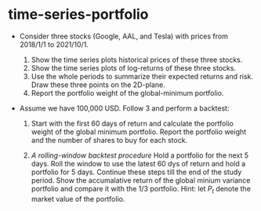 # time-series-portfolio

- Consider three stocks (Google, AAL, and Tesla) with prices from 2018/1/1 to 2021/10/1. 

    1. Show the time series plots historical prices of these three stocks. 
    2. Show the time series plots of log-returns of these three stocks. 
    3. Use the whole periods to summarize their expected returns and risk. Draw these three points on the 2D-plane. 
    4. Report the portfolio weight of the global-minimum portfolio.
    
    
- Assume we have 100,000 USD. Follow 3 and perform a backtest: 
    1. Start with the first 60 days of return and calculate the portfolio weight of the global minimum portfolio. Report the portfolio weight and the number of shares to buy for each stock. 

    2. *A rolling-window backtest procedure* 
   Hold a portfolio for the next 5 days. Roll the window to use the latest 60 dys of return and hold a portfolio for 5 days. Continue these steps till the end of the study period. Show the accumalative return of the global minium variance portfolio and compare it with the 1/3 portfolio. Hint: let $P_t$ denote the market value of the portfolio. 
   

